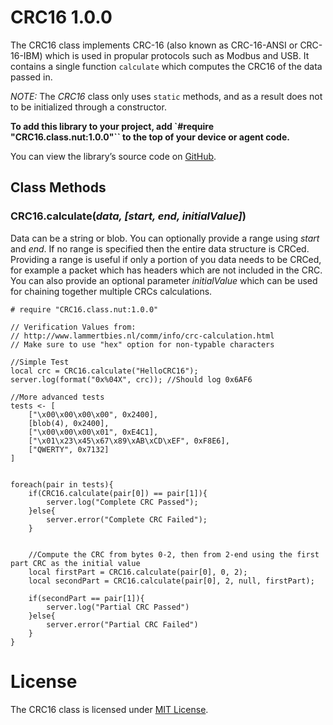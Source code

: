 # CRC16 1.0.0

The CRC16 class implements CRC-16 (also known as CRC-16-ANSI or CRC-16-IBM) which is used in propular protocols such as Modbus and USB. It contains a single function `calculate` which computes the CRC16 of the data passed in.

*NOTE:* The *CRC16* class only uses `static` methods, and as a result does not to be initialized through a constructor.

**To add this library to your project, add `#require "CRC16.class.nut:1.0.0"`` to the top of your device or agent code.**

You can view the library’s source code on [GitHub](https://github.com/electricimp/CRC16/tree/v1.0.0).

## Class Methods

### CRC16.calculate(*data, [start, end, initialValue]*)

Data can be a string or blob. You can optionally provide a range using *start* and *end*. If no range is specified then the entire data structure is CRCed. Providing a range is useful if only a portion of you data needs to be CRCed, for example a packet which has headers which are not included in the CRC. You can also provide an optional parameter *initialValue* which can be used for chaining together multiple CRCs calculations.

```squirrel
# require "CRC16.class.nut:1.0.0"

// Verification Values from:
// http://www.lammertbies.nl/comm/info/crc-calculation.html
// Make sure to use "hex" option for non-typable characters

//Simple Test
local crc = CRC16.calculate("HelloCRC16");
server.log(format("0x%04X", crc)); //Should log 0x6AF6

//More advanced tests
tests <- [
    ["\x00\x00\x00\x00", 0x2400],
    [blob(4), 0x2400],
    ["\x00\x00\x00\x01", 0xE4C1],
    ["\x01\x23\x45\x67\x89\xAB\xCD\xEF", 0xF8E6],
    ["QWERTY", 0x7132]
]


foreach(pair in tests){
    if(CRC16.calculate(pair[0]) == pair[1]){
        server.log("Complete CRC Passed");
    }else{
        server.error("Complete CRC Failed");
    }
    

    //Compute the CRC from bytes 0-2, then from 2-end using the first part CRC as the initial value
    local firstPart = CRC16.calculate(pair[0], 0, 2);
    local secondPart = CRC16.calculate(pair[0], 2, null, firstPart);

    if(secondPart == pair[1]){
        server.log("Partial CRC Passed")
    }else{
        server.error("Partial CRC Failed")
    }
}
```

# License

The CRC16 class is licensed under [MIT License](https://github.com/electricimp/CRC16/tree/master/LICENSE).


